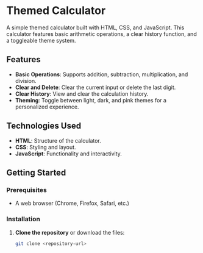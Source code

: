 # Themed Calculator

A simple themed calculator built with HTML, CSS, and JavaScript. This calculator features basic arithmetic operations, a clear history function, and a toggleable theme system.

## Features

- **Basic Operations**: Supports addition, subtraction, multiplication, and division.
- **Clear and Delete**: Clear the current input or delete the last digit.
- **Clear History**: View and clear the calculation history.
- **Theming**: Toggle between light, dark, and pink themes for a personalized experience.

## Technologies Used

- **HTML**: Structure of the calculator.
- **CSS**: Styling and layout.
- **JavaScript**: Functionality and interactivity.

## Getting Started

### Prerequisites

- A web browser (Chrome, Firefox, Safari, etc.)

### Installation

1. **Clone the repository** or download the files:
   ```bash
   git clone <repository-url>
